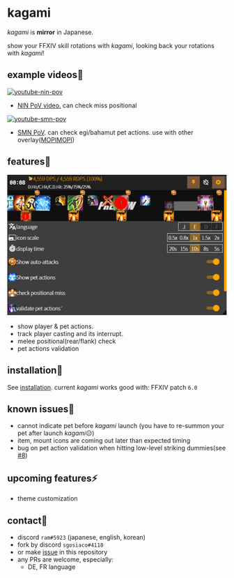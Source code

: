 # kagami

*kagami* is **mirror** in Japanese.

show your FFXIV skill rotations with *kagami*, looking back your rotations with *kagami*!

## example videos👀

[![youtube-nin-pov](https://img.youtube.com/vi/He6r6paOYp4/0.jpg)](https://youtu.be/He6r6paOYp4)

- [NIN PoV video.](https://youtu.be/He6r6paOYp4) can check miss positional

[![youtube-smn-pov](https://img.youtube.com/vi/mkAPPWO0x0A/0.jpg)](https://youtu.be/mkAPPWO0x0A)

- [SMN PoV](https://youtu.be/mkAPPWO0x0A). can check egi/bahamut pet actions. use with other overlay([MOPIMOPI](https://github.com/HAERUHAERU/mopimopi))

## features🚀

![settings](settings.png)

- show player & pet actions.
- track player casting and its interrupt.
- melee positional(rear/flank) check
- pet actions validation

## installation🔨

See [installation](https://github.com/ramram1048/kagami/blob/master/installation.md).
current *kagami* works good with: FFXIV patch `6.0`

## known issues🚧

- cannot indicate pet before *kagami* launch
  (you have to re-summon your pet after launch *kagami*😥)
- item, mount icons are coming out later than expected timing
- bug on pet action validation when hitting low-level striking dummies(see [#8](https://github.com/ramram1048/kagami/issues/8))

## upcoming features⚡

- theme customization

## contact💬

- discord `ram#5923` (japanese, english, korean)
- fork by discord `sgosiaco#4118`
- or make [issue](https://github.com/sgosiaco/kagami/issues) in this repository
- any PRs are welcome, especially:
  - DE, FR language

